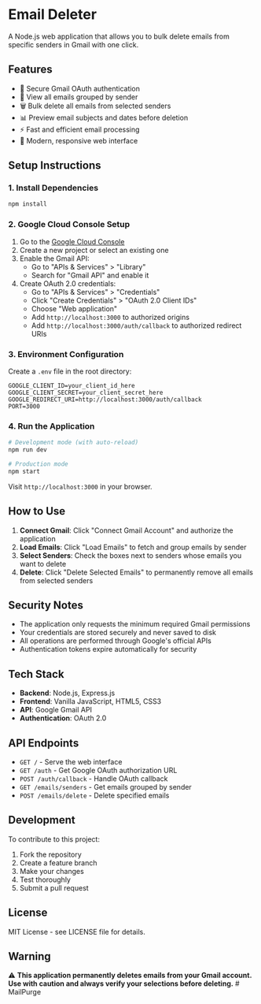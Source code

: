 # Email Deleter

A Node.js web application that allows you to bulk delete emails from specific senders in Gmail with one click.

## Features

- 🔐 Secure Gmail OAuth authentication
- 📧 View all emails grouped by sender
- 🗑️ Bulk delete all emails from selected senders
- 📊 Preview email subjects and dates before deletion
- ⚡ Fast and efficient email processing
- 🎨 Modern, responsive web interface

## Setup Instructions

### 1. Install Dependencies

```bash
npm install
```

### 2. Google Cloud Console Setup

1. Go to the [Google Cloud Console](https://console.cloud.google.com/)
2. Create a new project or select an existing one
3. Enable the Gmail API:
   - Go to "APIs & Services" > "Library"
   - Search for "Gmail API" and enable it
4. Create OAuth 2.0 credentials:
   - Go to "APIs & Services" > "Credentials"
   - Click "Create Credentials" > "OAuth 2.0 Client IDs"
   - Choose "Web application"
   - Add `http://localhost:3000` to authorized origins
   - Add `http://localhost:3000/auth/callback` to authorized redirect URIs

### 3. Environment Configuration

Create a `.env` file in the root directory:

```env
GOOGLE_CLIENT_ID=your_client_id_here
GOOGLE_CLIENT_SECRET=your_client_secret_here
GOOGLE_REDIRECT_URI=http://localhost:3000/auth/callback
PORT=3000
```

### 4. Run the Application

```bash
# Development mode (with auto-reload)
npm run dev

# Production mode
npm start
```

Visit `http://localhost:3000` in your browser.

## How to Use

1. **Connect Gmail**: Click "Connect Gmail Account" and authorize the application
2. **Load Emails**: Click "Load Emails" to fetch and group emails by sender
3. **Select Senders**: Check the boxes next to senders whose emails you want to delete
4. **Delete**: Click "Delete Selected Emails" to permanently remove all emails from selected senders

## Security Notes

- The application only requests the minimum required Gmail permissions
- Your credentials are stored securely and never saved to disk
- All operations are performed through Google's official APIs
- Authentication tokens expire automatically for security

## Tech Stack

- **Backend**: Node.js, Express.js
- **Frontend**: Vanilla JavaScript, HTML5, CSS3
- **API**: Google Gmail API
- **Authentication**: OAuth 2.0

## API Endpoints

- `GET /` - Serve the web interface
- `GET /auth` - Get Google OAuth authorization URL
- `POST /auth/callback` - Handle OAuth callback
- `GET /emails/senders` - Get emails grouped by sender
- `POST /emails/delete` - Delete specified emails

## Development

To contribute to this project:

1. Fork the repository
2. Create a feature branch
3. Make your changes
4. Test thoroughly
5. Submit a pull request

## License

MIT License - see LICENSE file for details.

## Warning

⚠️ **This application permanently deletes emails from your Gmail account. Use with caution and always verify your selections before deleting.**
#   M a i l P u r g e  
 